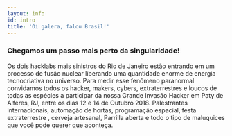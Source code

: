 ```yaml
---
layout: info
id: intro
title: 'Oi galera, falou Brasil!'
---
```

### Chegamos um passo mais perto da singularidade!

Os dois hacklabs mais sinistros do Rio de Janeiro estão entrando em um processo de fusão nuclear liberando uma quantidade enorme de energia tecnocriativa no universo. Para medir esse fenômeno paranormal convidamos todos os hacker, makers, cybers, extraterrestres e loucos de todas as espécies a participar da nossa Grande Invasão Hacker em Paty de Alferes, RJ, entre os dias 12  e 14 de Outubro 2018.
Palestrantes internacionais, automação de hortas, programação espacial, festa extraterrestre , cerveja artesanal, Parrilla aberta e todo o tipo de maluquices que você pode querer que aconteça.
